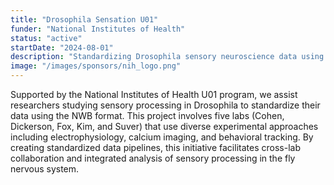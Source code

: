 ```yaml
---
title: "Drosophila Sensation U01"
funder: "National Institutes of Health"
status: "active"
startDate: "2024-08-01"
description: "Standardizing Drosophila sensory neuroscience data using NWB"
image: "/images/sponsors/nih_logo.png"
---
```


Supported by the National Institutes of Health U01 program, we assist researchers studying sensory processing in Drosophila to standardize their data using the NWB format. This project involves five labs (Cohen, Dickerson, Fox, Kim, and Suver) that use diverse experimental approaches including electrophysiology, calcium imaging, and behavioral tracking. By creating standardized data pipelines, this initiative facilitates cross-lab collaboration and integrated analysis of sensory processing in the fly nervous system.
